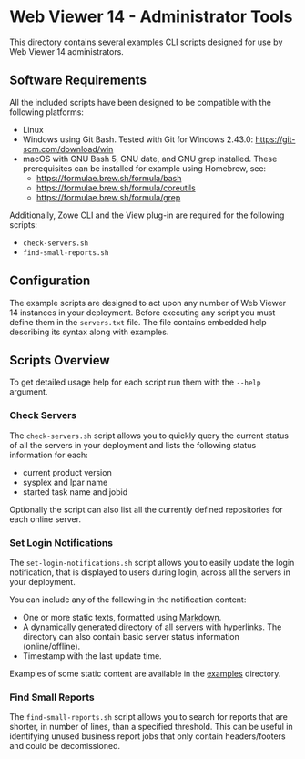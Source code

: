 # Web Viewer 14 - Administrator Tools

This directory contains several examples CLI scripts designed for use by Web Viewer 14
administrators.

## Software Requirements

All the included scripts have been designed to be compatible with the following platforms:

- Linux
- Windows using Git Bash.
  Tested with Git for Windows 2.43.0: https://git-scm.com/download/win
- macOS with GNU Bash 5, GNU date, and GNU grep installed.
  These prerequisites can be installed for example using Homebrew, see:
    - https://formulae.brew.sh/formula/bash
    - https://formulae.brew.sh/formula/coreutils
    - https://formulae.brew.sh/formula/grep

Additionally, Zowe CLI and the View plug-in are required for the following scripts:

- `check-servers.sh`
- `find-small-reports.sh`

## Configuration

The example scripts are designed to act upon any number of Web Viewer 14 instances in your
deployment. Before executing any script you must define them in the `servers.txt` file.
The file contains embedded help describing its syntax along with examples.

## Scripts Overview

To get detailed usage help for each script run them with the `--help` argument.

### Check Servers

The `check-servers.sh` script allows you to quickly query the current status of all the
servers in your deployment and lists the following status information for each:
- current product version
- sysplex and lpar name
- started task name and jobid

Optionally the script can also list all the currently defined repositories for each online server.

### Set Login Notifications

The `set-login-notifications.sh` script allows you to easily update the login notification, that is
displayed to users during login, across all the servers in your deployment.

You can include any of the following in the notification content:

- One or more static texts, formatted using [Markdown](https://commonmark.org/help/).
- A dynamically generated directory of all servers with hyperlinks. The directory can also contain
  basic server status information (online/offline).
- Timestamp with the last update time.

Examples of some static content are available in the [examples](examples) directory.

### Find Small Reports

The `find-small-reports.sh` script allows you to search for reports that are shorter, in number of
lines, than a specified threshold. This can be useful in identifying unused business report jobs
that only contain headers/footers and could be decomissioned.
